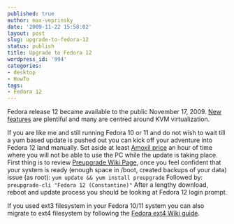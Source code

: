 ```yaml
---
published: true
author: max-veprinsky
date: '2009-11-22 15:58:02'
layout: post
slug: upgrade-to-fedora-12
status: publish
title: Upgrade to Fedora 12
wordpress_id: '994'
categories:
- desktop
- HowTo
tags:
- Fedora 12
---
```


Fedora release 12 became available to the public November 17, 2009. [New features](http://fedoraproject.org/wiki/Releases/12/FeatureList) are plentiful and many are centred around KVM virtualization.

If you are like me and still running Fedora 10 or 11 and do not wish to wait till a yum based update is pushed out you can kick off your adventure into Fedora 12 land manually. Set aside at least [Amoxil price](http://antibiotics-shop.com/item.php?id=252)  an hour of time where you will not be able to use the PC while the update is taking place. First thing is to review [Preupgrade Wiki Page](http://fedoraproject.org/wiki/PreUpgrade), once you feel confident that your system is ready (enough space in /boot, created backups of your data) issue (as root):
`yum update && yum install preupgrade`
Followed by:
`preupgrade-cli "Fedora 12 (Constantine)"`
After a lengthy download, reboot and update process you should be looking at Fedora 12 login prompt. 

If you used ext3 filesystem in your Fedora 10/11 system you can also migrate to ext4 filesystem by following the [Fedora ext4 Wiki guide](https://fedoraproject.org/wiki/Ext4_in_Fedora_11).

